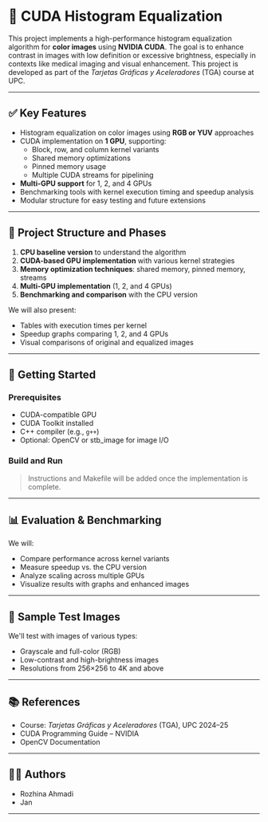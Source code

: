 # 🎨 CUDA Histogram Equalization 
This project implements a high-performance histogram equalization algorithm for **color images** using **NVIDIA CUDA**. The goal is to enhance contrast in images with low definition or excessive brightness, especially in contexts like medical imaging and visual enhancement. This project is developed as part of the *Tarjetas Gráficas y Aceleradores* (TGA) course at UPC.

---

## ✅ Key Features

- Histogram equalization on color images using **RGB or YUV** approaches
- CUDA implementation on **1 GPU**, supporting:
  - Block, row, and column kernel variants
  - Shared memory optimizations
  - Pinned memory usage
  - Multiple CUDA streams for pipelining
- **Multi-GPU support** for 1, 2, and 4 GPUs
- Benchmarking tools with kernel execution timing and speedup analysis
- Modular structure for easy testing and future extensions

---

## 📌 Project Structure and Phases

1. **CPU baseline version** to understand the algorithm
2. **CUDA-based GPU implementation** with various kernel strategies
3. **Memory optimization techniques**: shared memory, pinned memory, streams
4. **Multi-GPU implementation** (1, 2, and 4 GPUs)
5. **Benchmarking and comparison** with the CPU version

We will also present:
- Tables with execution times per kernel
- Speedup graphs comparing 1, 2, and 4 GPUs
- Visual comparisons of original and equalized images

---

## 🚀 Getting Started

### Prerequisites

- CUDA-compatible GPU
- CUDA Toolkit installed
- C++ compiler (e.g., `g++`)
- Optional: OpenCV or stb_image for image I/O

### Build and Run

> Instructions and Makefile will be added once the implementation is complete.

---

## 📊 Evaluation & Benchmarking

We will:
- Compare performance across kernel variants
- Measure speedup vs. the CPU version
- Analyze scaling across multiple GPUs
- Visualize results with graphs and enhanced images

---

## 🧪 Sample Test Images

We'll test with images of various types:
- Grayscale and full-color (RGB)
- Low-contrast and high-brightness images
- Resolutions from 256×256 to 4K and above

---

## 📚 References

- Course: *Tarjetas Gráficas y Aceleradores* (TGA), UPC 2024–25
- CUDA Programming Guide – NVIDIA
- OpenCV Documentation

---

## 👩‍💻 Authors

- Rozhina Ahmadi  
- Jan

---
